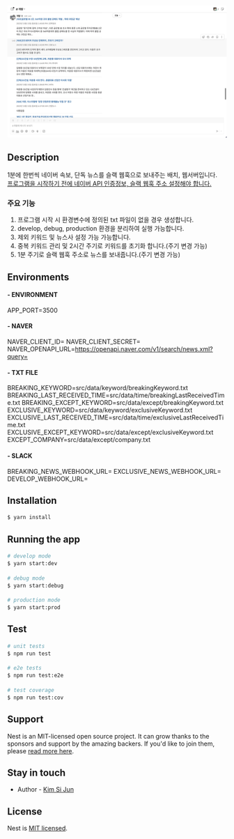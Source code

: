 <p align="center">
  <img src="/contents/image/slack_capture1.png" width="960" alt="Slack Capture1" />
</p>

## Description
1분에 한번씩 네이버 속보, 단독 뉴스를 슬랙 웹훅으로 보내주는 배치, 웹서버입니다.<br />
<u>프로그램을 시작하기 전에 네이버 API 인증정보, 슬랙 웹훅 주소 설정해야 합니다.</u>

### 주요 기능
1. 프로그램 시작 시 환경변수에 정의된 txt 파일이 없을 경우 생성합니다.
2. develop, debug, production 환경을 분리하여 실행 가능합니다.
3. 제외 키워드 및 뉴스사 설정 가능 가능합니다.
4. 중복 키워드 관리 및 2시간 주기로 키워드를 초기화 합니다.(주기 변경 가능)
5. 1분 주기로 슬랙 웹훅 주소로 뉴스를 보내줍니다.(주기 변경 가능)

## Environments
#### - ENVIRONMENT
APP_PORT=3500

#### - NAVER
NAVER_CLIENT_ID=
NAVER_CLIENT_SECRET=
NAVER_OPENAPI_URL=https://openapi.naver.com/v1/search/news.xml?query=

#### - TXT FILE 
BREAKING_KEYWORD=src/data/keyword/breakingKeyword.txt
BREAKING_LAST_RECEIVED_TIME=src/data/time/breakingLastReceivedTime.txt
BREAKING_EXCEPT_KEYWORD=src/data/except/breakingKeyword.txt
EXCLUSIVE_KEYWORD=src/data/keyword/exclusiveKeyword.txt
EXCLUSIVE_LAST_RECEIVED_TIME=src/data/time/exclusiveLastReceivedTime.txt
EXCLUSIVE_EXCEPT_KEYWORD=src/data/except/exclusiveKeyword.txt
EXCEPT_COMPANY=src/data/except/company.txt


#### - SLACK
BREAKING_NEWS_WEBHOOK_URL=
EXCLUSIVE_NEWS_WEBHOOK_URL=
DEVELOP_WEBHOOK_URL=

## Installation

```bash
$ yarn install
```

## Running the app

```bash
# develop mode
$ yarn start:dev

# debug mode
$ yarn start:debug

# production mode
$ yarn start:prod
```

## Test

```bash
# unit tests
$ npm run test

# e2e tests
$ npm run test:e2e

# test coverage
$ npm run test:cov
```

## Support

Nest is an MIT-licensed open source project. It can grow thanks to the sponsors and support by the amazing backers. If you'd like to join them, please [read more here](https://docs.nestjs.com/support).

## Stay in touch

- Author - [Kim Si Jun](papaya9349@naver.com)

## License

Nest is [MIT licensed](LICENSE).
